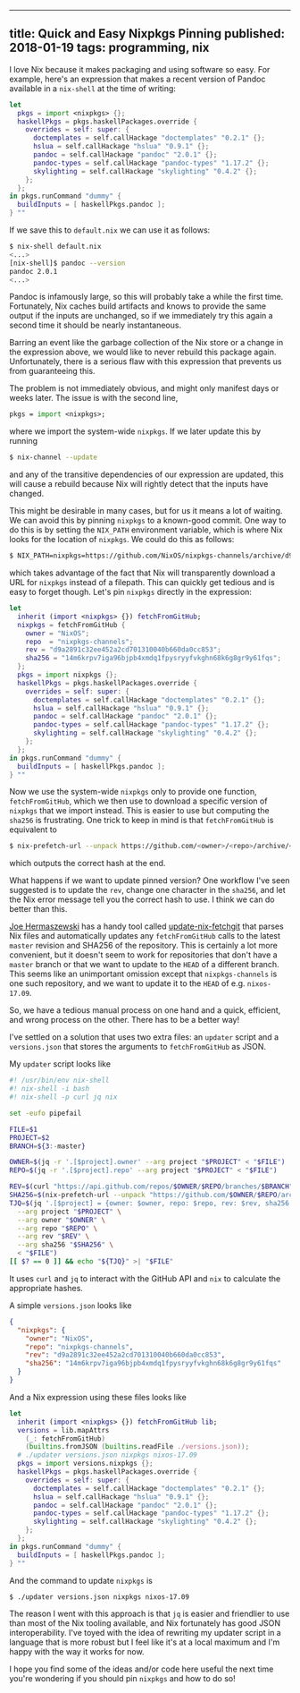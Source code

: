 --------------------------------------------------------------------------------
title: Quick and Easy Nixpkgs Pinning
published: 2018-01-19
tags: programming, nix
--------------------------------------------------------------------------------

I love Nix because it makes packaging and using software so easy. For example,
here's an expression that makes a recent version of Pandoc available in a
`nix-shell` at the time of writing:

```nix
let
  pkgs = import <nixpkgs> {};
  haskellPkgs = pkgs.haskellPackages.override {
    overrides = self: super: {
      doctemplates = self.callHackage "doctemplates" "0.2.1" {};
      hslua = self.callHackage "hslua" "0.9.1" {};
      pandoc = self.callHackage "pandoc" "2.0.1" {};
      pandoc-types = self.callHackage "pandoc-types" "1.17.2" {};
      skylighting = self.callHackage "skylighting" "0.4.2" {};
    };
  };
in pkgs.runCommand "dummy" {
  buildInputs = [ haskellPkgs.pandoc ];
} ""
```

If we save this to `default.nix` we can use it as follows:

```bash
$ nix-shell default.nix
<...>
[nix-shell]$ pandoc --version
pandoc 2.0.1
<...>
```

Pandoc is infamously large, so this will probably take a while the first time.
Fortunately, Nix caches build artifacts and knows to provide the same output
if the inputs are unchanged, so if we immediately try this again a second time
it should be nearly instantaneous.

Barring an event like the garbage collection of the Nix store or a change in
the expression above, we would like to never rebuild this package again.
Unfortunately, there is a serious flaw with this expression that prevents us
from guaranteeing this.

The problem is not immediately obvious, and might only manifest days or weeks
later. The issue is with the second line,

```nix
pkgs = import <nixpkgs>;
```

where we import the system-wide `nixpkgs`. If we later update this by running

```bash
$ nix-channel --update
```

and any of the transitive dependencies of our expression are updated, this will
cause a rebuild because Nix will rightly detect that the inputs have changed.

This might be desirable in many cases, but for us it means a lot of waiting. We
can avoid this by pinning `nixpkgs` to a known-good commit. One way to do this
is by setting the `NIX_PATH` environment variable, which is where Nix looks
for the location of `nixpkgs`. We could do this as follows:

```bash
$ NIX_PATH=nixpkgs=https://github.com/NixOS/nixpkgs-channels/archive/d9a2891c32ee452a2cd701310040b660da0cc853.tar.gz nix-shell default.nix
```

which takes advantage of the fact that Nix will transparently download a URL
for `nixpkgs` instead of a filepath. This can quickly get tedious and is easy
to forget though. Let's pin `nixpkgs` directly in the expression:

```nix
let
  inherit (import <nixpkgs> {}) fetchFromGitHub;
  nixpkgs = fetchFromGitHub {
    owner = "NixOS";
    repo  = "nixpkgs-channels";
    rev = "d9a2891c32ee452a2cd701310040b660da0cc853";
    sha256 = "14m6krpv7iga96bjpb4xmdq1fpysryyfvkghn68k6g8gr9y61fqs";
  };
  pkgs = import nixpkgs {};
  haskellPkgs = pkgs.haskellPackages.override {
    overrides = self: super: {
      doctemplates = self.callHackage "doctemplates" "0.2.1" {};
      hslua = self.callHackage "hslua" "0.9.1" {};
      pandoc = self.callHackage "pandoc" "2.0.1" {};
      pandoc-types = self.callHackage "pandoc-types" "1.17.2" {};
      skylighting = self.callHackage "skylighting" "0.4.2" {};
    };
  };
in pkgs.runCommand "dummy" {
  buildInputs = [ haskellPkgs.pandoc ];
} ""
```

Now we use the system-wide `nixpkgs` only to provide one function,
`fetchFromGitHub`, which we then use to download a specific version of
`nixpkgs` that we import instead. This is easier to use but computing the
`sha256` is frustrating. One trick to keep in mind is that `fetchFromGitHub` is
equivalent to

```bash
$ nix-prefetch-url --unpack https://github.com/<owner>/<repo>/archive/<rev>.tar.gz
```

which outputs the correct hash at the end.

What happens if we want to update pinned version? One workflow I've seen
suggested is to update the `rev`, change one character in the `sha256`, and let
the Nix error message tell you the correct hash to use. I think we can do
better than this.

[Joe Hermaszewski](https://github.com/expipiplus1) has a handy tool called
[update-nix-fetchgit](https://github.com/expipiplus1/update-nix-fetchgit) that
parses Nix files and automatically updates any `fetchFromGitHub` calls to the
latest `master` revision and SHA256 of the repository. This is certainly a lot
more convenient, but it doesn't seem to work for repositories that don't have a
`master` branch or that we want to update to the `HEAD` of a different branch.
This seems like an unimportant omission except that `nixpkgs-channels` is one
such repository, and we want to update it to the `HEAD` of e.g. `nixos-17.09`.

So, we have a tedious manual process on one hand and a quick, efficient, and
wrong process on the other. There has to be a better way!

I've settled on a solution that uses two extra files: an `updater` script and
a `versions.json` that stores the arguments to `fetchFromGitHub` as JSON.

My `updater` script looks like

```bash
#! /usr/bin/env nix-shell
#! nix-shell -i bash
#! nix-shell -p curl jq nix

set -eufo pipefail

FILE=$1
PROJECT=$2
BRANCH=${3:-master}

OWNER=$(jq -r '.[$project].owner' --arg project "$PROJECT" < "$FILE")
REPO=$(jq -r '.[$project].repo' --arg project "$PROJECT" < "$FILE")

REV=$(curl "https://api.github.com/repos/$OWNER/$REPO/branches/$BRANCH" | jq -r '.commit.sha')
SHA256=$(nix-prefetch-url --unpack "https://github.com/$OWNER/$REPO/archive/$REV.tar.gz")
TJQ=$(jq '.[$project] = {owner: $owner, repo: $repo, rev: $rev, sha256: $sha256}' \
  --arg project "$PROJECT" \
  --arg owner "$OWNER" \
  --arg repo "$REPO" \
  --arg rev "$REV" \
  --arg sha256 "$SHA256" \
  < "$FILE")
[[ $? == 0 ]] && echo "${TJQ}" >| "$FILE"
```

It uses `curl` and `jq` to interact with the GitHub API and `nix` to calculate
the appropriate hashes.

A simple `versions.json` looks like

```json
{
  "nixpkgs": {
    "owner": "NixOS",
    "repo": "nixpkgs-channels",
    "rev": "d9a2891c32ee452a2cd701310040b660da0cc853",
    "sha256": "14m6krpv7iga96bjpb4xmdq1fpysryyfvkghn68k6g8gr9y61fqs"
  }
}
```

And a Nix expression using these files looks like

```nix
let
  inherit (import <nixpkgs> {}) fetchFromGitHub lib;
  versions = lib.mapAttrs
    (_: fetchFromGitHub)
    (builtins.fromJSON (builtins.readFile ./versions.json));
  # ./updater versions.json nixpkgs nixos-17.09
  pkgs = import versions.nixpkgs {};
  haskellPkgs = pkgs.haskellPackages.override {
    overrides = self: super: {
      doctemplates = self.callHackage "doctemplates" "0.2.1" {};
      hslua = self.callHackage "hslua" "0.9.1" {};
      pandoc = self.callHackage "pandoc" "2.0.1" {};
      pandoc-types = self.callHackage "pandoc-types" "1.17.2" {};
      skylighting = self.callHackage "skylighting" "0.4.2" {};
    };
  };
in pkgs.runCommand "dummy" {
  buildInputs = [ haskellPkgs.pandoc ];
} ""
```

And the command to update `nixpkgs` is

```bash
$ ./updater versions.json nixpkgs nixos-17.09
```

The reason I went with this approach is that `jq` is easier and friendlier to
use than most of the Nix tooling available, and Nix fortunately has good JSON
interoperability. I've toyed with the idea of rewriting my updater script in
a language that is more robust but I feel like it's at a local maximum and I'm
happy with the way it works for now.

I hope you find some of the ideas and/or code here useful the next time you're
wondering if you should pin `nixpkgs` and how to do so!
